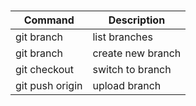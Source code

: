 ###
|Command|Description|
|---|---|
|git branch| list branches|
|git branch <newBranchName>| create new branch|
|git checkout <branchName>| switch to branch|
|git push origin <branchName>|upload branch|